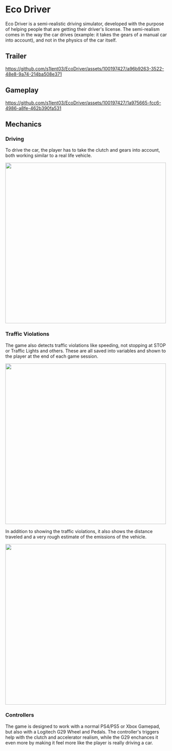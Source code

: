 # Eco Driver

Eco Driver is a semi-realistic driving simulator, developed with the purpose of helping people that are getting their driver's license. The semi-realism comes in the way the car drives (example: it takes the gears of a manual car into account), and not in the physics of the car itself.

## Trailer

https://github.com/s1lent03/EcoDriver/assets/100197427/a96b9263-3522-48e8-9a74-214ba508e371

## Gameplay

https://github.com/s1lent03/EcoDriver/assets/100197427/1a975665-fcc6-4986-a8fe-462b390fa531

## Mechanics

### Driving

To drive the car, the player has to take the clutch and gears into account, both working similar to a real life vehicle.

<img align="center" src="https://github.com/s1lent03/EcoDriver/assets/100197427/e49c31bc-1265-4ac4-847f-ecb7acd32a09" width="500">

### Traffic Violations

The game also detects traffic violations like speeding, not stopping at STOP or Traffic Lights and others. These are all saved into variables and shown to the player at the end of each game session.

<img align="center" src="https://github.com/s1lent03/EcoDriver/assets/100197427/fffe1ccb-5adb-4117-a313-3b6f0fa4cf52" width="500">

In addition to showing the traffic violations, it also shows the distance traveled and a very rough estimate of the emissions of the vehicle.

<img align="center" src="https://github.com/s1lent03/EcoDriver/assets/100197427/cd3bdf06-2a6b-4bf6-a2f1-a4cbc8753a9d" width="500">

### Controllers

The game is designed to work with a normal PS4/PS5 or Xbox Gamepad, but also with a Logitech G29 Wheel and Pedals. The controller's triggers help with the clutch and accelerator realism, while the G29 enchances it even more by making it feel more like the player is really driving a car.

